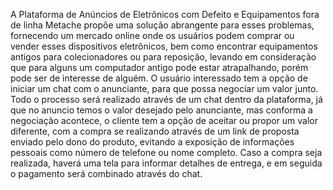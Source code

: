 A Plataforma de Anúncios de Eletrônicos com Defeito e Equipamentos fora de linha Metache propõe uma solução abrangente para esses problemas, fornecendo um mercado online onde os usuários podem comprar ou vender esses dispositivos eletrônicos, bem como encontrar equipamentos antigos para colecionadores ou para reposição, levando em consideração que para alguns um computador antigo pode estar atrapalhando, porém pode ser de interesse de alguém. O usuário interessado tem a opção de iniciar um chat com o anunciante, para que possa negociar um valor junto. Todo o processo será realizado através de um chat dentro da plataforma, já que no anuncio temos o valor desejado pelo anunciante, mas conforma a negociação acontece, o cliente tem a opção de aceitar ou propor um valor diferente, com a compra se realizando através de um link de proposta enviado pelo dono do produto, evitando a exposição de informações pessoais como número de telefone ou nome completo. Caso a compra seja realizada, haverá uma tela para informar detalhes de entrega, e em seguida o pagamento será combinado através do chat.
